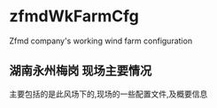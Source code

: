 # zfmdWkFarmCfg
Zfmd company's working wind farm configuration

## 湖南永州梅岗 现场主要情况

主要包括的是此风场下的,现场的一些配置文件,及概要信息
